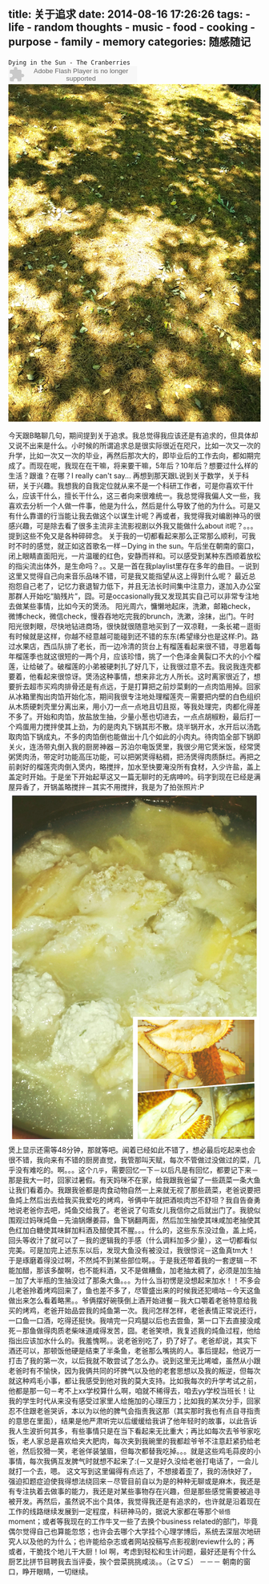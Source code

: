 title: 关于追求
date: 2014-08-16 17:26:26
tags: 
    - life
    - random thoughts
    - music
    - food
    - cooking
    - purpose
    - family
    - memory
categories: 随感随记
---

`Dying in the Sun - The Cranberries`
<embed src="http://www.xiami.com/widget/0_1768196/singlePlayer.swf" type="application/x-shockwave-flash" width="257" height="33" wmode="transparent"></embed>
![拍摄于今日，炫目的夏日阳光下](/picture/dyinginthesun.jpg)

今天跟B略聊几句，期间提到关于追求。我总觉得我应该还是有追求的，但具体却又说不出来是什么。小时候的所谓追求总是很实际很近在咫尺，比如一次又一次的升学，比如一次又一次的毕业，再然后那次大的，即毕业后的工作去向，都如期完成了。而现在呢，我现在在干嘛，将来要干嘛，5年后？10年后？想要过什么样的生活？跟谁？在哪？I really can't say...
再想到那天跟L说到关于数学，关于科研，关于兴趣。我想我的自我定位就从来不是一个科研工作者，可是你喜欢干什么，应该干什么，擅长干什么，这三者向来很难统一。我总觉得我偏人文一些，我喜欢去分析一个人做一件事，他是为什么，然后是什么导致了他的为什么。可是又有什么靠谱的行当能让我去做这个以谋生计呢？再或者，我觉得我对编剧神马的很感兴趣，可是除去看了很多主流非主流影视剧以外我又能做什么about it呢？。。。提到这些不免又是各种碎碎念。
关于我的一切都看起来那么正常那么顺利，可我时不时的感觉，就正如这首歌名一样－Dying in the sun。午后坐在朝南的窗口，闭上眼睛直面阳光，一片温暖的红色，安静而祥和。可以感受到某种东西顺着放松的指尖流出体外，是生命吗？。。又是一首在我playlist里存在多年的曲目。－说到这里又觉得自己向来音乐品味不错，可是我又能指望从这上得到什么呢？
最近总抱怨自己老了，记忆力衰退智力低下，并且无法长时间集中注意力，遂加入办公室那群人开始吃“脑残片”，囧。可是occasionally我又发现其实自己可以非常专注地去做某些事情，比如今天的煲汤。
阳光周六，慵懒地起床，洗漱，邮箱check，微博check，微信check，慢吞吞地吃完我的brunch，洗漱，涂抹，出门。午时阳光很刺眼，尽快地钻进商场，很快就很随意地买到了一双凉鞋，一条长裙－逛街有时候就是这样，你越不经意越可能碰到还不错的东东(希望缘分也是这样:P)。路过水果店，西瓜队排了老长，而一边冷清的货台上有榴莲看起来很不错，寻思着每年榴莲季也就这很短的一两个月，应该珍惜，挑了一个色泽金黄裂口不大的小个榴莲，让给破了。破榴莲的小弟被硬刺扎了好几下，让我很过意不去。我说我连壳都要着，他看起来很惊讶。煲汤这种事情，想来非北方人所长。这时离家很近了，想要折去超市买鸡肉排骨还是有点远，于是打算把之前炒菜剩的一点肉馅用掉。回家从冰箱里掏出肉馅开始化冻，期间我很专注地处理榴莲壳－需要把内壁的白色组织从木质硬刺壳里分离出来，用小刀一点一点地且切且抠，等我处理完，肉都化得差不多了。开始和肉馅，放盐放生抽，少量小葱也切进去，一点点胡椒粉，最后打一个鸡蛋用力搅拌使其上劲，为的是肉丸下锅其形不散。烧半锅开水，水开后以汤匙取肉馅下锅成丸，不多的肉馅倒也能做出十几个如此的小肉丸。待肉馅全部下锅即关火，连汤带丸倒入我的厨房神器－苏泊尔电饭煲里，我很少用它煲米饭，经常煲粥煲肉汤，带定时功能高压功能，可以把粥煲得粘稠，把汤煲得肉质酥烂。再把之前剥好的榴莲壳肉倒入煲内，略搅拌，加水至快要淹没所有食材，入少许盐，盖上盖定时开始。于是坐下开始起草这又一篇无聊时的无病呻吟。码字到现在已经是满屋异香了，开锅盖略搅拌－其实不用搅拌，我是为了拍张照片:P
![](/picture/liulian.jpg)
煲上显示还需等48分钟，那就等吧。闻着已经如此不错了，想必最后吃起来也会很不错，我向来有不错的厨房直觉，我管那叫天赋，每次不管做过没做过的菜，几乎没有难吃的。啊。。。这个`几乎`，需要回忆一下－以后凡是有回忆，都要记下来－那是我大一时，回家过暑假。有天妈咪不在家，给我跟我爸留了一些蔬菜一条大鱼让我们看着办。我跟我爸都是肉食动物自然一上来就无视了那些蔬菜，老爸说要把鱼炖上然后出去给我买我爱吃的烤鸡，爷俩中午就把酒啖肉岂不舒坦？我自告奋勇地说老爸你去吧，炖鱼交给我了。老爸说了句乖女儿我信你之后就出门了。我貌似围观过妈咪炖鱼－先油锅爆姜蒜，鱼下锅翻两面，然后加生抽使其味咸加老抽使其色红加白糖使其味鲜加料酒及醋使其不腥。。。什么的，这些东东没过鱼，盖上炖，回头等收汁了就可以了－我的逻辑我的手感（什么调料加多少量），这一切都看似完美。可是加完上述东东以后，发现大鱼没有被没过，我很惊诧－这鱼真tm大！于是琢磨着得没过啊，不然炖不到某些部位啊。。于是我还带着我的一套逻辑－不能加醋，那该多酸啊，也不能料酒，又不是做糟鱼，加老抽太稠了，必须是加生抽－加了大半瓶的生抽没过了那条大鱼。。。为什么当初愣是没想起来加水！！不多会儿老爸拎着烤鸡回来了，鱼也差不多了，尽管盛出来的时候我还犯嘀咕－今天这鱼做出来怎么看着略黑。。爷俩摆好碗筷倒上酒开始进餐－我大口嚼着老爸特意给我买的烤鸡，老爸开始品尝我的炖鱼第一次。我问怎样怎样，老爸表情正常说还行，一口鱼一口酒，吃得还挺快。我啃完一只鸡腿以后也去尝鱼，第一口下去直接没咸死－那鱼做得肉质老柴味道咸得发苦，囧。老爸笑喷，我复述我的炖鱼过程，他给指出应该加水什么的。我羞愧啊。。说老爸别吃了，扔了好了。老爸却说，其实下酒还可以，那顿饭他硬是结束了半条鱼，老爸那么嘴挑的人。事后提起，他说万一打击了我的第一次，以后我就不敢尝试了怎么办。说到这里无比唏嘘，虽然从小跟老爸时有不愉快，因为我俩共同的坏脾气以及他的老套思想以及我的叛逆，但每次就这种鸡毛小事，都让我感受到他对我的莫大支持。比如我每次的升学考试之前，他都是那一句－考不上xx学校算什么啊，咱就不稀得去，咱去yy学校当班长！让我的学生时代从来没有感受过家里人给施加的心理压力；比如我的某次分手，回家忍不住跟老爸哭诉，本以为以他的脾气会指责我这那（其实那时我也有点自寻指责的意思在里面），结果是他严肃听完以后缓缓给我讲了他年轻时的故事，以此告诉我人生波折何其多，有些事情只是在当下看起来无比重大；再比如每次去爷爷家吃饭，老人家总是喜欢给夹大肥肉，每次夹到我碗里的我都趁爷爷不注意赶紧扔给老爸，然后狡猾一笑，老爸佯装皱眉，但每次都替我吃掉。。。就是这些鸡毛蒜皮的小事情，每次我俩互发脾气时就想不起来了:(－又是好久没给老爸打电话了，一会儿就打一个去，嗯。
这文写到这里偏得有点远了，不想接着歪了，我的汤快好了，强迫扣题症迫使我得想法绕回来－尽管目前自以为是的种种无聊或是麻木，我还是有专注执着去做事的能力，我还是对某些事物存在兴趣，但是那些感觉需要被追寻被开发。再然后，虽然说不出个具体，我觉得我还是有追求的，也许就是沿着现在工作的线路继续发展到一定程度，科研神马的，据说大家都在等那个`顿悟`moment；或者等我现在的工作牛叉一些了去换个business related的部门，毕竟偶尔觉得自己也算能忽悠；也许会去哪个大学挂个心理学博后，系统去深层次地研究人以及他的为什么；也许能给杂志或者网站投稿写点影视剧review什么的；再或者，干脆找个地儿干大厨！lol 啊，考虑到轻松和生计问题，最好还是有个什么厨艺比拼节目聘我去当评委，挨个尝菜挑挑咸淡。。（≧∇≦）
－－－
朝南的窗口，睁开眼睛，一切继续。

